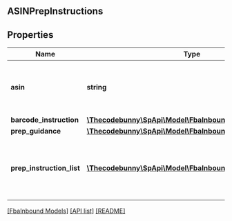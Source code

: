 ## ASINPrepInstructions

## Properties

Name | Type | Description | Notes
------------ | ------------- | ------------- | -------------
**asin** | **string** | The Amazon Standard Identification Number (ASIN) of the item. | [optional]
**barcode_instruction** | [**\Thecodebunny\SpApi\Model\FbaInbound\BarcodeInstruction**](BarcodeInstruction.md) |  | [optional]
**prep_guidance** | [**\Thecodebunny\SpApi\Model\FbaInbound\PrepGuidance**](PrepGuidance.md) |  | [optional]
**prep_instruction_list** | [**\Thecodebunny\SpApi\Model\FbaInbound\PrepInstruction[]**](PrepInstruction.md) | A list of preparation instructions to help with item sourcing decisions. | [optional]

[[FbaInbound Models]](../) [[API list]](../../Api) [[README]](../../../README.md)
